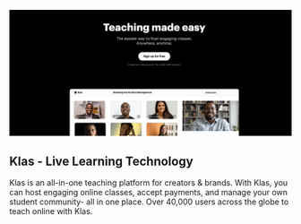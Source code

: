 ![Klas banner](https://github.com/Klas-Inc/.github/blob/main/profile/Screenshot%202022-07-17%20at%2017.20.51.png)

## Klas - Live Learning Technology

Klas is an all-in-one teaching platform for creators & brands. With Klas, you can host engaging online classes, accept payments, and manage your own student community- all in one place. Over 40,000 users across the globe to teach online with Klas.
